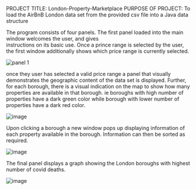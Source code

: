 PROJECT TITLE: London-Property-Marketplace
PURPOSE OF PROJECT: To load the AirBnB London data set from the provided csv file into a Java data structure

The program consists of four panels. The first panel loaded into the main window welcomes the user, and gives  
instructions on its basic use. Once a prince range is selected by the user, the first window additionally shows which
price range is currently selected.

![panel 1](https://user-images.githubusercontent.com/92206929/137865561-808d6971-0359-41d8-8a5f-0d103f595276.PNG)

once they user has selected a valid price range a panel that visually demonstrates the geographic content of the data set
is displayed. Further, for each borough, there is a visual indication on the map to show how many properties are available
in that borough. ie boroughs with high number of properties have a dark green color while borough with lower number of
properties have a dark red color.

![image](https://user-images.githubusercontent.com/92206929/137905088-d91eceea-fcae-42de-ab01-6ffdb5546be2.png)

Upon clicking a borough a new window pops up displaying information of each property available in the borough. Information
can then be sorted as required.

![image](https://user-images.githubusercontent.com/92206929/137905477-cf8d83a2-5386-466b-abb4-50210b4fd593.png)

The final panel displays a graph showing the London boroughs with highest number of covid deaths.

![image](https://user-images.githubusercontent.com/92206929/138170570-f980422b-71e7-41eb-b6c5-2e7bce700713.png)






